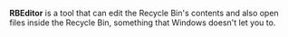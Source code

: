 **RBEditor** is a tool that can edit the Recycle Bin's contents and also open files inside the Recycle Bin, something that Windows doesn't let you to.
